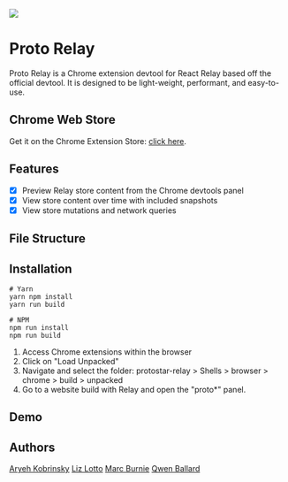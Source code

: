 ![](./assets/protologo.gif)

# Proto Relay
Proto Relay is a Chrome extension devtool for React Relay based off the official devtool. It is designed to be light-weight, performant, and easy-to-use. 

## Chrome Web Store
Get it on the Chrome Extension Store: [click here]().

## Features
- [x] Preview Relay store content from the Chrome devtools panel
- [x] View store content over time with included snapshots
- [x] View store mutations and network queries

## File Structure



## Installation

```
# Yarn
yarn npm install
yarn run build

# NPM
npm run install
npm run build
```

1. Access Chrome extensions within the browser
2. Click on "Load Unpacked"
3. Navigate and select the folder: protostar-relay  > Shells > browser > chrome > build > unpacked
4. Go to a website build with Relay and open the "proto*" panel.

## Demo


## Authors
[Aryeh Kobrinsky](https://github.com/akobrinsky)
[Liz Lotto](https://github.com/elizlotto)
[Marc Burnie](https://github.com/marcburnie)
[Qwen Ballard](https://github.com/qwenballard)
